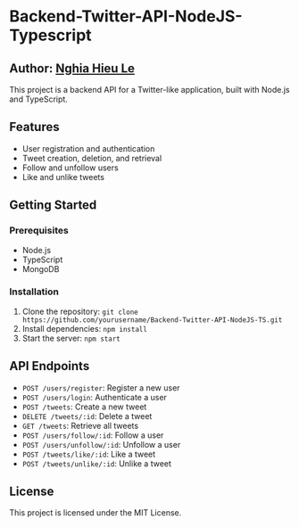 # Backend-Twitter-API-NodeJS-Typescript

## Author: [Nghia Hieu Le](mailto:lehieunghia2402@gmail.com)

This project is a backend API for a Twitter-like application, built with Node.js and TypeScript.

## Features

- User registration and authentication
- Tweet creation, deletion, and retrieval
- Follow and unfollow users
- Like and unlike tweets

## Getting Started

### Prerequisites

- Node.js
- TypeScript
- MongoDB

### Installation

1. Clone the repository: `git clone https://github.com/yourusername/Backend-Twitter-API-NodeJS-TS.git`
2. Install dependencies: `npm install`
3. Start the server: `npm start`

## API Endpoints

- `POST /users/register`: Register a new user
- `POST /users/login`: Authenticate a user
- `POST /tweets`: Create a new tweet
- `DELETE /tweets/:id`: Delete a tweet
- `GET /tweets`: Retrieve all tweets
- `POST /users/follow/:id`: Follow a user
- `POST /users/unfollow/:id`: Unfollow a user
- `POST /tweets/like/:id`: Like a tweet
- `POST /tweets/unlike/:id`: Unlike a tweet

## License

This project is licensed under the MIT License.
